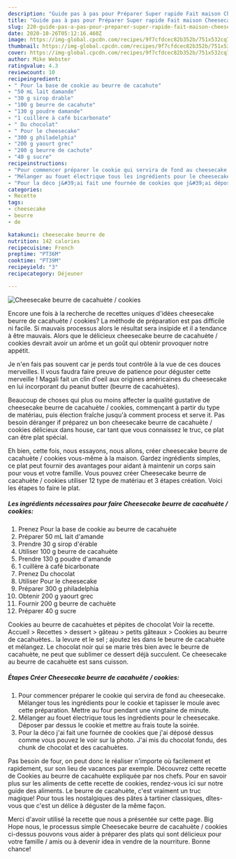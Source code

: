 ```yaml
---
description: "Guide pas à pas pour Préparer Super rapide Fait maison Cheesecake beurre de cacahuète / cookies"
title: "Guide pas à pas pour Préparer Super rapide Fait maison Cheesecake beurre de cacahuète / cookies"
slug: 220-guide-pas-a-pas-pour-preparer-super-rapide-fait-maison-cheesecake-beurre-de-cacahuete-cookies
date: 2020-10-26T05:12:16.460Z
image: https://img-global.cpcdn.com/recipes/9f7cfdcec82b352b/751x532cq70/cheesecake-beurre-de-cacahuete-cookies-photo-principale-de-la-recette.jpg
thumbnail: https://img-global.cpcdn.com/recipes/9f7cfdcec82b352b/751x532cq70/cheesecake-beurre-de-cacahuete-cookies-photo-principale-de-la-recette.jpg
cover: https://img-global.cpcdn.com/recipes/9f7cfdcec82b352b/751x532cq70/cheesecake-beurre-de-cacahuete-cookies-photo-principale-de-la-recette.jpg
author: Mike Webster
ratingvalue: 4.3
reviewcount: 10
recipeingredient:
- " Pour la base de cookie au beurre de cacahute"
- "50 mL lait damande"
- "30 g sirop drable"
- "100 g beurre de cacahute"
- "130 g poudre damande"
- "1 cuillère à café bicarbonate"
- " Du chocolat"
- " Pour le cheesecake"
- "300 g philadelphia"
- "200 g yaourt grec"
- "200 g beurre de cachute"
- "40 g sucre"
recipeinstructions:
- "Pour commencer préparer le cookie qui servira de fond au cheesecake. Mélanger tous les ingrédients pour le cookie et tapisser le moule avec cette préparation. Mettre au four pendant une vingtaine de minute."
- "Mélanger au fouet électrique tous les ingrédients pour le cheesecake. Déposer par dessus le cookie et mettre au frais toute la soirée."
- "Pour la déco j&#39;ai fait une fournée de cookies que j&#39;ai déposé dessus comme vous pouvez le voir sur la photo. J&#39;ai mis du chocolat fondu, des chunk de chocolat et des cacahuètes."
categories:
- Recette
tags:
- cheesecake
- beurre
- de

katakunci: cheesecake beurre de 
nutrition: 142 calories
recipecuisine: French
preptime: "PT36M"
cooktime: "PT39M"
recipeyield: "3"
recipecategory: Déjeuner

---
```



![Cheesecake beurre de cacahuète / cookies](https://img-global.cpcdn.com/recipes/9f7cfdcec82b352b/751x532cq70/cheesecake-beurre-de-cacahuete-cookies-photo-principale-de-la-recette.jpg)

Encore une fois à la recherche de recettes uniques d'idées cheesecake beurre de cacahuète / cookies? La méthode de préparation est pas difficile ni facile. Si mauvais processus alors le résultat sera insipide et il a tendance à être mauvais. Alors que le délicieux cheesecake beurre de cacahuète / cookies devrait avoir un arôme et un goût qui obtenir provoquer notre appétit.

Je n&#39;en fais pas souvent car je perds tout contrôle à la vue de ces douces merveilles. Il vous faudra faire preuve de patience pour déguster cette merveille ! Magali fait un clin d&#39;oeil aux origines américaines du cheesecake en lui incorporant du peanut butter (beurre de cacahuètes).

Beaucoup de choses qui plus ou moins affecter la qualité gustative de cheesecake beurre de cacahuète / cookies, commençant à partir du type de matériau, puis élection fraîche jusqu'à comment process et serve it. Pas besoin déranger if préparez un bon cheesecake beurre de cacahuète / cookies délicieux dans house, car tant que vous connaissez le truc, ce plat can être plat spécial.


Eh bien, cette fois, nous essayons, nous allons, créer cheesecake beurre de cacahuète / cookies vous-même à la maison. Gardez ingrédients simples, ce plat peut fournir des avantages pour aidant à maintenir un corps sain pour vous et votre famille. Vous pouvez créer Cheesecake beurre de cacahuète / cookies utiliser 12 type de matériau et 3 étapes création. Voici les étapes to faire le plat.

<!--inarticleads1-->

##### Les ingrédients nécessaires pour faire Cheesecake beurre de cacahuète / cookies:

1. Prenez  Pour la base de cookie au beurre de cacahuète
1. Préparer 50 mL lait d&#39;amande
1. Prendre 30 g sirop d&#39;érable
1. Utiliser 100 g beurre de cacahuète
1. Prendre 130 g poudre d&#39;amande
1.  1 cuillère à café bicarbonate
1. Prenez  Du chocolat
1. Utiliser  Pour le cheesecake
1. Préparer 300 g philadelphia
1. Obtenir 200 g yaourt grec
1. Fournir 200 g beurre de cachuète
1. Préparer 40 g sucre


Cookies au beurre de cacahuètes et pépites de chocolat Voir la recette. Accueil &gt; Recettes &gt; dessert &gt; gâteau &gt; petits gâteaux &gt; Cookies au beurre de cacahuètes.. la levure et le sel ; ajoutez les dans le beurre de cacahuète et mélangez. Le chocolat noir qui se marie très bien avec le beurre de cacahuète, ne peut que sublimer ce dessert déjà succulent. Ce cheesecake au beurre de cacahuète est sans cuisson. 

<!--inarticleads2-->

##### Étapes Créer Cheesecake beurre de cacahuète / cookies:

1. Pour commencer préparer le cookie qui servira de fond au cheesecake. Mélanger tous les ingrédients pour le cookie et tapisser le moule avec cette préparation. Mettre au four pendant une vingtaine de minute.
1. Mélanger au fouet électrique tous les ingrédients pour le cheesecake. Déposer par dessus le cookie et mettre au frais toute la soirée.
1. Pour la déco j&#39;ai fait une fournée de cookies que j&#39;ai déposé dessus comme vous pouvez le voir sur la photo. J&#39;ai mis du chocolat fondu, des chunk de chocolat et des cacahuètes.


Pas besoin de four, on peut donc le réaliser n&#39;importe où facilement et rapidement, sur son lieu de vacances par exemple. Découvrez cette recette de Cookies au beurre de cacahuète expliquée par nos chefs. Pour en savoir plus sur les aliments de cette recette de cookies, rendez-vous ici sur notre guide des aliments. Le beurre de cacahuète, c&#39;est vraiment un truc magique! Pour tous les nostalgiques des pâtes à tartiner classiques, dîtes-vous que c&#39;est un délice à déguster de la même façon. 


Merci d'avoir utilisé la recette que nous a présentée sur cette page. Big Hope nous, le processus simple Cheesecake beurre de cacahuète / cookies ci-dessus pouvons vous aider à préparer des plats qui sont délicieux pour votre famille / amis ou à devenir idea in vendre de la nourriture. Bonne chance!
